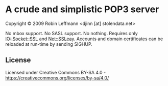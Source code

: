 A crude and simplistic POP3 server
==================================
Copyright © 2009 Robin Leffmann \<djinn \[at\] stolendata.net>

No mbox support. No SASL support. No nothing. Requires only [IO::Socket::SSL](https://metacpan.org/pod/IO::Socket::SSL) and [Net::SSLeay](https://metacpan.org/pod/Net::SSLeay). Accounts and domain certificates can be reloaded at run-time by sending SIGHUP. 

License
-------
Licensed under Creative Commons BY-SA 4.0 - https://creativecommons.org/licenses/by-sa/4.0/
